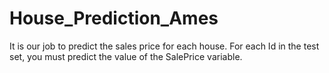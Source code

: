 # House_Prediction_Ames
It is our job to predict the sales price for each house. For each Id in the test set, you must predict the value of the SalePrice variable. 
